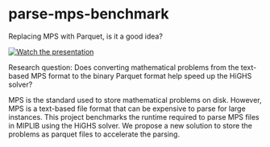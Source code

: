 # parse-mps-benchmark 

Replacing MPS with Parquet, is it a good idea? 

[![Watch the presentation](https://img.youtube.com/vi/BQ9Mk00q-II/0.jpg)](https://youtu.be/BQ9Mk00q-II)

Research question: 
Does converting mathematical problems from the text-based MPS format to the binary Parquet format help speed up the HiGHS solver? 

MPS is the standard used to store mathematical problems on disk. 
However, MPS is a text-based file format that can be expensive to parse for large instances. 
This project benchmarks the runtime required to parse MPS files in MIPLIB using the HiGHS solver. 
We propose a new solution to store the problems as parquet files to accelerate the parsing. 